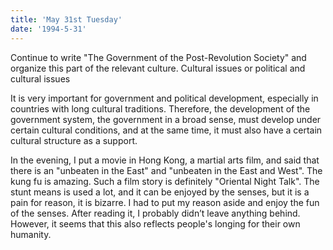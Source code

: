 ```yaml
---
title: 'May 31st Tuesday'
date: '1994-5-31'
---
```


Continue to write "The Government of the Post-Revolution Society" and organize this part of the relevant culture. Cultural issues or political and cultural issues

It is very important for government and political development, especially in countries with long cultural traditions. Therefore, the development of the government system, the government in a broad sense, must develop under certain cultural conditions, and at the same time, it must also have a certain cultural structure as a support.

In the evening, I put a movie in Hong Kong, a martial arts film, and said that there is an "unbeaten in the East" and "unbeaten in the East and West". The kung fu is amazing. Such a film story is definitely "Oriental Night Talk". The stunt means is used a lot, and it can be enjoyed by the senses, but it is a pain for reason, it is bizarre. I had to put my reason aside and enjoy the fun of the senses. After reading it, I probably didn’t leave anything behind. However, it seems that this also reflects people's longing for their own humanity.
